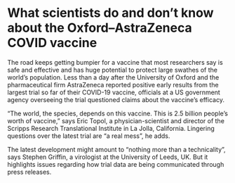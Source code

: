 # What scientists do and don’t know about the Oxford–AstraZeneca COVID vaccine

The road keeps getting bumpier for a vaccine that most researchers say is safe and effective and has huge potential to protect large swathes of the world’s population. Less than a day after the University of Oxford and the pharmaceutical firm AstraZeneca reported positive early results from the largest trial so far of their COVID-19 vaccine, officials at a US government agency overseeing the trial questioned claims about the vaccine’s efficacy.

“The world, the species, depends on this vaccine. This is 2.5 billion people’s worth of vaccine,” says Eric Topol, a physician-scientist and director of the Scripps Research Translational Institute in La Jolla, California. Lingering questions over the latest trial are “a real mess”, he adds.

The latest development might amount to “nothing more than a technicality”, says Stephen Griffin, a virologist at the University of Leeds, UK. But it highlights issues regarding how trial data are being communicated through press releases.
